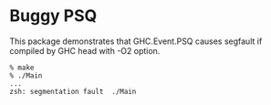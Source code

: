 # Buggy PSQ

This package demonstrates that GHC.Event.PSQ causes segfault
if compiled by GHC head with -O2 option.


    % make
    % ./Main
    ...
    zsh: segmentation fault  ./Main
